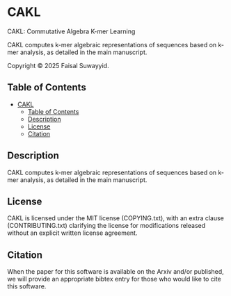 # CAKL
CAKL: Commutative Algebra K-mer Learning

CAKL computes k-mer algebraic representations of sequences based on k-mer analysis, as detailed in the main manuscript.

Copyright © 2025 Faisal Suwayyid.

## Table of Contents

- [CAKL](#CAKL)
  - [Table of Contents](#table-of-contents)
  - [Description](#description)
  - [License](#license)
  - [Citation](#citation)

## Description

CAKL computes k-mer algebraic representations of sequences based on k-mer analysis, as detailed in the main manuscript.

## License

CAKL is licensed under the MIT license (COPYING.txt), with an extra clause (CONTRIBUTING.txt) clarifying the license for modifications released without an explicit written license agreement.

## Citation

When the paper for this software is available on the Arxiv and/or published, we will provide an appropriate bibtex entry for those who would like to cite this software.


